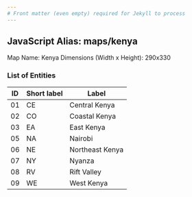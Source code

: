 ```yaml
---
# Front matter (even empty) required for Jekyll to process
---
```


## JavaScript Alias: maps/kenya

Map Name: Kenya
Dimensions (Width x Height): 290x330

### List of Entities

ID | Short label | Label
---|---|---|
01|CE|Central Kenya
02|CO|Coastal Kenya
03|EA|East Kenya
05|NA|Nairobi
06|NE|Northeast Kenya
07|NY|Nyanza
08|RV|Rift Valley
09|WE|West Kenya

